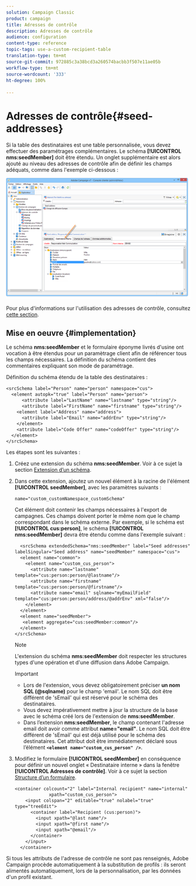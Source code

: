 ```yaml
---
solution: Campaign Classic
product: campaign
title: Adresses de contrôle
description: Adresses de contrôle
audience: configuration
content-type: reference
topic-tags: use-a-custom-recipient-table
translation-type: tm+mt
source-git-commit: 972885c3a38bcd3a260574bacbb3f507e11ae05b
workflow-type: tm+mt
source-wordcount: '333'
ht-degree: 100%

---
```



# Adresses de contrôle{#seed-addresses}

Si la table des destinataires est une table personnalisée, vous devez effectuer des paramétrages complémentaires. Le schéma **[!UICONTROL nms:seedMember]** doit être étendu. Un onglet supplémentaire est alors ajouté au niveau des adresses de contrôle afin de définir les champs adéquats, comme dans l&#39;exemple ci-dessous :

![](assets/s_ncs_user_seedlist_new_tab.png)

Pour plus d&#39;informations sur l&#39;utilisation des adresses de contrôle, consultez [cette section](../../delivery/using/about-seed-addresses.md).

## Mise en oeuvre {#implementation}

Le schéma **nms:seedMember** et le formulaire éponyme livrés d&#39;usine ont vocation à être étendus pour un paramètrage client afin de référencer tous les champs nécessaires. La définition du schéma contient des commentaires expliquant son mode de paramétrage.

Définition du schéma étendu de la table des destinataires :

```
<srcSchema label="Person" name="person" namespace="cus">
  <element autopk="true" label="Person" name="person">
      <attribute label="LastName" name="lastname" type="string"/>
      <attribute label="FirstName" name="firstname" type="string"/>
    <element label="Address" name="address">
      <attribute label="Email" name="addrEnv" type="string"/>
    </element>
    <attribute label="Code Offer" name="codeOffer" type="string"/>
  </element>
</srcSchema>
```

Les étapes sont les suivantes :

1. Créez une extension du schéma **nms:seedMember**. Voir à ce sujet la section [Extension d’un schéma](../../configuration/using/extending-a-schema.md).
1. Dans cette extension, ajoutez un nouvel élément à la racine de l&#39;élément **[!UICONTROL seedMember]**, avec les paramètres suivants :

   ```
   name="custom_customNamespace_customSchema"
   ```

   Cet élément doit contenir les champs nécessaires à l&#39;export de campagnes. Ces champs doivent porter le même nom que le champ correspondant dans le schéma externe. Par exemple, si le schéma est **[!UICONTROL cus:person]**, le schéma **[!UICONTROL nms:seedMember]** devra être étendu comme dans l&#39;exemple suivant :

   ```
     <srcSchema extendedSchema="nms:seedMember" label="Seed addresses" labelSingular="Seed address" name="seedMember" namespace="cus">
     <element name="common">
       <element name="custom_cus_person">
         <attribute name="lastname" template="cus:person:person/@lastname"/>
         <attribute name="firstname" template="cus:person:person/@firstname"/>
         <attribute name="email" sqlname="myEmailField" template="cus:person:person/address/@addrEnv" xml="false"/>
       </element>
     </element>
     <element name="seedMember">
      <element aggregate="cus:seedMember:common"/>
     </element>
   </srcSchema>
   ```

   >[!NOTE]
   >
   >L&#39;extension du schéma **nms:seedMember** doit respecter les structures types d&#39;une opération et d&#39;une diffusion dans Adobe Campaign.

   >[!IMPORTANT]
   >
   >
   >    
   >    
   >    * Lors de l&#39;extension, vous devez obligatoirement préciser **un nom SQL (@sqlname)** pour le champ &#39;email&#39;. Le nom SQL doit être différent de &#39;sEmail&#39; qui est réservé pour le schéma des destinataires.
   >    * Vous devez impérativement mettre à jour la structure de la base avec le schéma créé lors de l&#39;extension de **nms:seedMember**.
   >    * Dans l’extension **nms:seedMember**, le champ contenant l&#39;adresse email doit avoir comme attribut **name=&quot;email&quot;**. Le nom SQL doit être différent de &#39;sEmail&#39; qui est déjà utilisé pour le schéma des destinataires. Cet attribut doit être immédiatement déclaré sous l’élément **`<element name="custom_cus_person" />`**.


1. Modifiez le formulaire **[!UICONTROL seedMember]** en conséquence pour définir un nouvel onglet « Destinataire interne » dans la fenêtre **[!UICONTROL Adresses de contrôle]**. Voir à ce sujet la section [Structure d’un formulaire](../../configuration/using/form-structure.md).

   ```
   <container colcount="2" label="Internal recipient" name="internal"
                xpath="custom_cus_person">
       <input colspan="2" editable="true" nolabel="true" type="treeEdit">
         <container label="Recipient (cus:person)">
           <input xpath="@last name"/>
           <input xpath="@first name"/>
           <input xpath="@email"/>
         </container>
       </input>
     </container>
   ```

Si tous les attributs de l&#39;adresse de contrôle ne sont pas renseignés, Adobe Campaign procède automatiquement à la substitution de profils : ils seront alimentés automatiquement, lors de la personnalisation, par les données d&#39;un profil existant.

